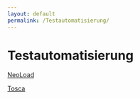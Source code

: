```yaml
---
layout: default
permalink: /Testautomatisierung/
---
```


# Testautomatisierung

[NeoLoad](/Testautomatisierung/NeoLoad/)

[Tosca](/Testautomatisierung/Tosca/)